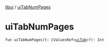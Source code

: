 [libui](README.md) / [uiTabNumPages](ui-tab-num-pages.md)

# uiTabNumPages

`fun uiTabNumPages(t: CValuesRef<`[`uiTab`](ui-tab.md)`>?): Int`